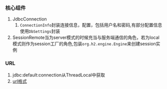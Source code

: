 ### 核心组件
1. JdbcConnection
    1. `ConnectionInfo`封装连接信息，配置，包括用户名和密码,有部分配置信息使用`DbSettings`封装
2. SessionRemote当为server模式的时候充当与服务端通信的角色，若为local模式则作为session工厂的角色,包装`org.h2.engine.Engine`来创建session实例







### URL

1. jdbc:default:connection从ThreadLocal中获取
2. [url格式](http://www.h2database.com/html/features.html#database_url)






